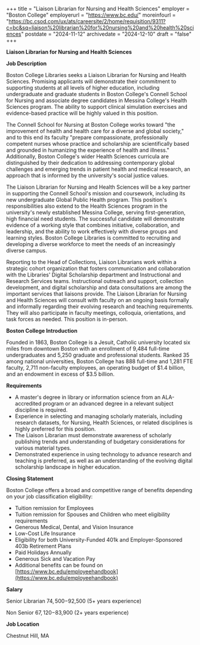 +++
title = "Liaison Librarian for Nursing and Health Sciences"
employer = "Boston College"
employerurl = "https://www.bc.edu/"
moreinfourl = "https://bc.csod.com/ux/ats/careersite/2/home/requisition/9311?c=bc&sq=liaison%20librarian%20for%20nursing%20and%20health%20sciences"
postdate = "2024-11-12"
archivedate = "2024-12-10"
draft = "false"
+++

**Liaison Librarian for Nursing and Health Sciences**

**Job Description**

Boston College Libraries seeks a Liaison Librarian for Nursing and Health Sciences. Promising applicants will demonstrate their commitment to supporting students at all levels of higher education, including undergraduate and graduate students in Boston College's Connell School for Nursing and associate degree candidates in Messina College's Health Sciences program. The ability to support clinical simulation exercises and evidence-based practice will be highly valued in this position.

The Connell School for Nursing at Boston College works toward "the improvement of health and health care for a diverse and global society," and to this end its faculty "prepare compassionate, professionally competent nurses whose practice and scholarship are scientifically based and grounded in humanizing the experience of health and illness." Additionally, Boston College's wider Health Sciences curricula are distinguished by their dedication to addressing contemporary global challenges and emerging trends in patient health and medical research, an approach that is informed by the university's social justice values.

The Liaison Librarian for Nursing and Health Sciences will be a key partner in supporting the Connell School's mission and coursework, including its new undergraduate Global Public Health program. This position's responsibilities also extend to the Health Sciences program in the university's newly established Messina College, serving first-generation, high financial need students. The successful candidate will demonstrate evidence of a working style that combines initiative, collaboration, and leadership, and the ability to work effectively with diverse groups and learning styles. Boston College Libraries is committed to recruiting and developing a diverse workforce to meet the needs of an increasingly diverse campus.

Reporting to the Head of Collections, Liaison Librarians work within a strategic cohort organization that fosters communication and collaboration with the Libraries' Digital Scholarship department and Instructional and Research Services teams. Instructional outreach and support, collection development, and digital scholarship and data consultations are among the important services that liaisons provide. The Liaison Librarian for Nursing and Health Sciences will consult with faculty on an ongoing basis formally and informally regarding their evolving research and teaching requirements. They will also participate in faculty meetings, colloquia, orientations, and task forces as needed. This position is in-person.

**Boston College Introduction**

Founded in 1863, Boston College is a Jesuit, Catholic university located six miles from downtown Boston with an enrollment of 9,484 full-time undergraduates and 5,250 graduate and professional students. Ranked 35 among national universities, Boston College has 888 full-time and 1,281 FTE faculty, 2,711 non-faculty employees, an operating budget of $1.4 billion, and an endowment in excess of $3.5 billion.														

**Requirements**

- A master's degree in library or information science from an ALA-accredited program or an advanced degree in a relevant subject discipline is required.
- Experience in selecting and managing scholarly materials, including research datasets, for Nursing, Health Sciences, or related disciplines is highly preferred for this position.
- The Liaison Librarian must demonstrate awareness of scholarly publishing trends and understanding of budgetary considerations for various material types.
- Demonstrated experience in using technology to advance research and teaching is preferred, as well as an understanding of the evolving digital scholarship landscape in higher education.

**Closing Statement**

Boston College offers a broad and competitive range of benefits depending on your job classification eligibility:

- Tuition remission for Employees
- Tuition remission for Spouses and Children who meet eligibility requirements
- Generous Medical, Dental, and Vision Insurance
- Low-Cost Life Insurance
- Eligibility for both University-Funded 401k and Employer-Sponsored 403b Retirement Plans
- Paid Holidays Annually
- Generous Sick and Vacation Pay
- Additional benefits can be found on [https://www.bc.edu/employeehandbook](https://www.bc.edu/employeehandbook)

**Salary**

Senior Librarian $74,500-$92,500 (5+ years experience)

Non Senior $67,120-$83,900 (2+ years experience)

**Job Location**

Chestnut Hill, MA
